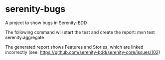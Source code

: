 # serenity-bugs
A project to show bugs in Serenity-BDD

The following command will start the test and create the report:
mvn test serenity:aggregate

The generated report shows Features and Stories, which are linked incorrectly (see: https://github.com/serenity-bdd/serenity-core/issues/102)
